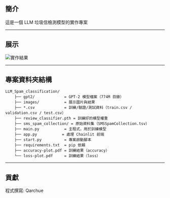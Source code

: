 

## 簡介

這是一個 LLM 垃圾信檢測模型的實作專案



---






## 展示

[result_1]: https://raw.githubusercontent.com/Qarchue/LLM_Spam_classification/blob/main/images/result_1.png
![實作結果][result_1] 


---


## 專案資料夾結構

```
LLM_Spam_classification/
    ├── gpt2/             = GPT-2 模型檔案（774M 目錄）
    ├── images/           = 展示圖片與結果
    ├── *.csv             = 訓練/驗證/測試資料（train.csv / validation.csv / test.csv）
    ├── review_classifier.pth = 訓練好的模型權重
    ├── sms_spam_collection/ = 原始資料集（SMSSpamCollection.tsv）
    ├── main.py           = 主程式，用於訓練模型
    ├── app.py           = 處理 Chainlit 前端
    ├── start.py          = 專案啟動腳本
    ├── requirements.txt  = pip 依賴
    ├── accuracy-plot.pdf = 訓練結果（accuracy）
    └── loss-plot.pdf     = 訓練結果（loss）
```

---



## 貢獻



程式撰寫: Qarchue

